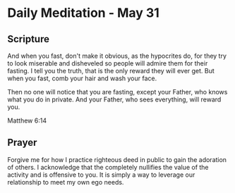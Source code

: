 # Daily Meditation - May 31

## Scripture

And  when you fast, don't make it obvious, as the hypocrites do, for
they  try to look miserable and disheveled so people will admire them for  their
fasting. I tell you the truth, that is the only reward they will  ever get. 
But when you fast, comb your hair and wash your face. 

Then  no one will
notice that you are fasting, except your Father, who knows  what you do in
private. And your Father, who sees everything, will  reward you.

Matthew 6:14


## Prayer

Forgive me for how I practice righteous deed in public to gain the adoration
of others.  I acknowledge that the completely nullifies the value of the 
activity and is offensive to you.  It is simply a way to leverage our relationship
to meet my own ego needs.

